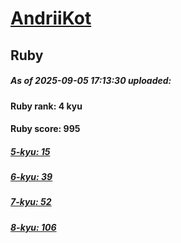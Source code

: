 # [AndriiKot](https://www.codewars.com/users/AndriiKot) 
## Ruby

##### As of 2025-09-05 17:13:30 uploaded:

#### Ruby rank: 4 kyu

#### Ruby score: 995

##### [5-kyu: 15](https://github.com/AndriiKot/Ruby__CodeWars/tree/main/kyu-5)

##### [6-kyu: 39](https://github.com/AndriiKot/Ruby__CodeWars/tree/main/kyu-6)

##### [7-kyu: 52](https://github.com/AndriiKot/Ruby__CodeWars/tree/main/kyu-7)

##### [8-kyu: 106](https://github.com/AndriiKot/Ruby__CodeWars/tree/main/kyu-8)


